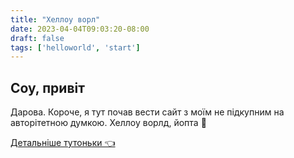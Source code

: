 ```yaml
---
title: "Хеллоу ворл"
date: 2023-04-04T09:03:20-08:00
draft: false
tags: ['helloworld', 'start']
---
```

## Соу, привіт

Дарова. Короче, я тут почав вести сайт з моїм не підкупним на авторітетною думкою. Хеллоу ворлд, йопта 🤣


[Детальніше тутоньки 👈](/SimpleBlog/about)